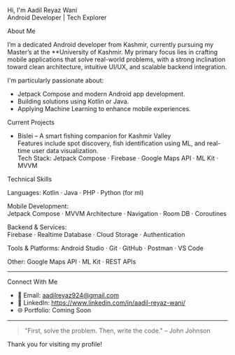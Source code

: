 Hi, I'm Aadil Reyaz Wani<br>
Android Developer | Tech Explorer

About Me

I’m a dedicated Android developer from Kashmir, currently pursuing my Master’s at the **University of Kashmir. My primary focus lies in crafting mobile applications that solve real-world problems, with a strong inclination toward clean architecture, intuitive UI/UX, and scalable backend integration.

I'm particularly passionate about:

- Jetpack Compose and modern Android app development.
- Building solutions using Kotlin or Java.
- Applying Machine Learning to enhance mobile experiences.

 Current Projects

- Bislei – A smart fishing companion for Kashmir Valley  
  Features include spot discovery, fish identification using ML, and real-time user data visualization.  
  Tech Stack: Jetpack Compose · Firebase · Google Maps API · ML Kit · MVVM

Technical Skills

Languages: 
Kotlin · Java · PHP · Python (for ml)  

Mobile Development:  
Jetpack Compose · MVVM Architecture · Navigation · Room DB · Coroutines

Backend & Services:  
Firebase · Realtime Database · Cloud Storage · Authentication

Tools & Platforms:
Android Studio · Git · GitHub · Postman · VS Code

Other:
Google Maps API · ML Kit · REST APIs

---

Connect With Me

- 📧 Email: aadilreyaz924@gmail.com  
- 💼 LinkedIn: https://www.linkedin.com/in/aadil-reyaz-wani/
- 🌐 Portfolio: Coming Soon

---

> "First, solve the problem. Then, write the code." – John Johnson

Thank you for visiting my profile!
